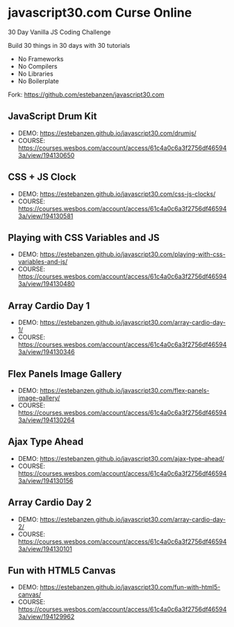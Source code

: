 # javascript30.com Curse Online

30 Day Vanilla JS Coding Challenge

Build 30 things in 30 days with 30 tutorials

- No Frameworks
- No Compilers
- No Libraries
- No Boilerplate

Fork: https://github.com/estebanzen/javascript30.com

## JavaScript Drum Kit

- DEMO: https://estebanzen.github.io/javascript30.com/drumjs/
- COURSE: https://courses.wesbos.com/account/access/61c4a0c6a3f2756df465943a/view/194130650

## CSS + JS Clock

- DEMO: https://estebanzen.github.io/javascript30.com/css-js-clocks/
- COURSE: https://courses.wesbos.com/account/access/61c4a0c6a3f2756df465943a/view/194130581

## Playing with CSS Variables and JS

- DEMO: https://estebanzen.github.io/javascript30.com/playing-with-css-variables-and-js/
- COURSE: https://courses.wesbos.com/account/access/61c4a0c6a3f2756df465943a/view/194130480

## Array Cardio Day 1

- DEMO: https://estebanzen.github.io/javascript30.com/array-cardio-day-1/
- COURSE: https://courses.wesbos.com/account/access/61c4a0c6a3f2756df465943a/view/194130346

## Flex Panels Image Gallery

- DEMO: https://estebanzen.github.io/javascript30.com/flex-panels-image-gallery/
- COURSE: https://courses.wesbos.com/account/access/61c4a0c6a3f2756df465943a/view/194130264

## Ajax Type Ahead

- DEMO: https://estebanzen.github.io/javascript30.com/ajax-type-ahead/
- COURSE: https://courses.wesbos.com/account/access/61c4a0c6a3f2756df465943a/view/194130156

## Array Cardio Day 2

- DEMO: https://estebanzen.github.io/javascript30.com/array-cardio-day-2/
- COURSE: https://courses.wesbos.com/account/access/61c4a0c6a3f2756df465943a/view/194130101

## Fun with HTML5 Canvas

- DEMO: https://estebanzen.github.io/javascript30.com/fun-with-html5-canvas/
- COURSE: https://courses.wesbos.com/account/access/61c4a0c6a3f2756df465943a/view/194129962